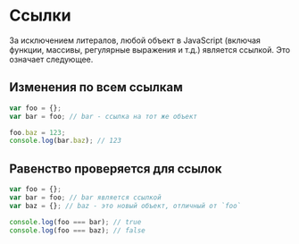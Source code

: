 # Ссылки

За исключением литералов, любой объект в JavaScript \(включая функции, массивы, регулярные выражения и т.д.\) является ссылкой. Это означает следующее.

## Изменения по всем ссылкам

```javascript
var foo = {};
var bar = foo; // bar - ссылка на тот же объект

foo.baz = 123;
console.log(bar.baz); // 123
```

## Равенство проверяется для ссылок

```javascript
var foo = {};
var bar = foo; // bar является ссылкой
var baz = {}; // baz - это новый объект, отличный от `foo`

console.log(foo === bar); // true
console.log(foo === baz); // false
```

